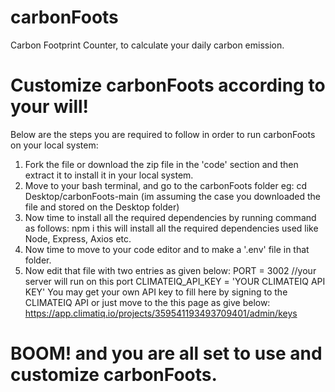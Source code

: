 # carbonFoots
Carbon Footprint Counter, to calculate your daily carbon emission.
# Customize carbonFoots according to your will!
Below are the steps you are required to follow in order to run carbonFoots on your local system:
1) Fork the file or download the zip file in the 'code' section and then extract it to install it in your local system.
2) Move to your bash terminal, and go to the carbonFoots folder 
                 eg:  cd Desktop/carbonFoots-main (im assuming the case you downloaded the file and stored on the Desktop folder)
3) Now time to install all the required dependencies by running command as follows:
                  npm i 
                  this will install all the required dependencies used like Node, Express, Axios etc.
4) Now time to move to your code editor and to make a '.env' file in that folder. 
5) Now edit that file with two entries as given below: 
                  PORT = 3002 //your server will run on this port
                  CLIMATEIQ_API_KEY  = 'YOUR CLIMATEIQ API KEY'
                  You may get your own API key to fill here by signing to the CLIMATEIQ API or just move to the this page as give below:
                  https://app.climatiq.io/projects/359541193493709401/admin/keys
# BOOM! and you are all set to use and customize carbonFoots.
